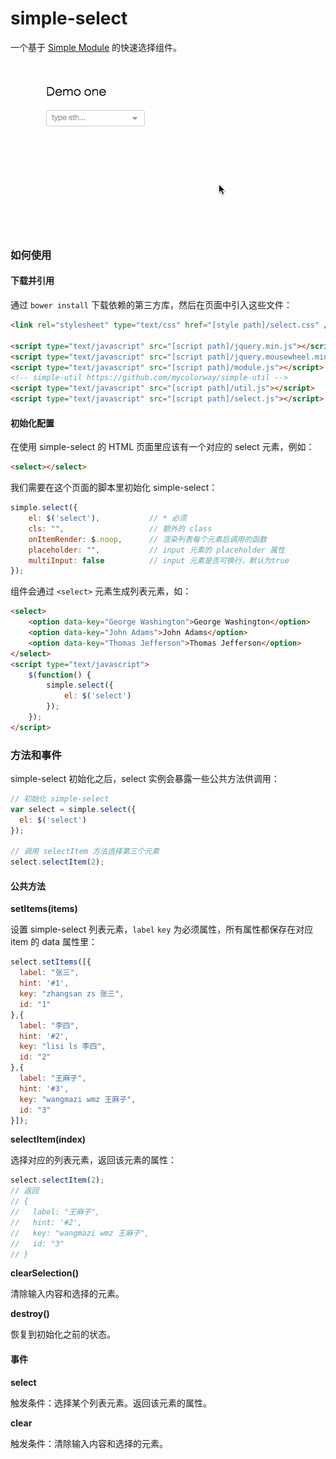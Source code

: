 simple-select
=============

一个基于 [Simple Module](https://github.com/mycolorway/simple-module) 的快速选择组件。

![Demo Gif](https://raw.githubusercontent.com/mycolorway/simple-select/master/demo.gif)

### 如何使用

#### 下载并引用

通过 `bower install` 下载依赖的第三方库，然后在页面中引入这些文件：

```html
<link rel="stylesheet" type="text/css" href="[style path]/select.css" />

<script type="text/javascript" src="[script path]/jquery.min.js"></script>
<script type="text/javascript" src="[script path]/jquery.mousewheel.min.js"></script>
<script type="text/javascript" src="[script path]/module.js"></script>
<!-- simple-util https://github.com/mycolorway/simple-util -->
<script type="text/javascript" src="[script path]/util.js"></script>
<script type="text/javascript" src="[script path]/select.js"></script>
```

#### 初始化配置

在使用 simple-select 的 HTML 页面里应该有一个对应的 select 元素，例如：

```html
<select></select>
```

我们需要在这个页面的脚本里初始化 simple-select：

```javascript
simple.select({
    el: $('select'),           // * 必须
    cls: "",                   // 额外的 class
    onItemRender: $.noop,      // 渲染列表每个元素后调用的函数
    placeholder: "",           // input 元素的 placeholder 属性
    multiInput: false          // input 元素是否可换行，默认为true
});
```

组件会通过 `<select>` 元素生成列表元素，如：

```html
<select>
    <option data-key="George Washington">George Washington</option>
    <option data-key="John Adams">John Adams</option>
    <option data-key="Thomas Jefferson">Thomas Jefferson</option>
</select>
<script type="text/javascript">
    $(function() {
        simple.select({
            el: $('select')
        });
    });
</script>
```

### 方法和事件

simple-select 初始化之后，select 实例会暴露一些公共方法供调用：

```javascript
// 初始化 simple-select
var select = simple.select({
  el: $('select')
});

// 调用 selectItem 方法选择第三个元素
select.selectItem(2);
```

#### 公共方法

**setItems(items)**

设置 simple-select 列表元素，`label` `key` 为必须属性，所有属性都保存在对应 item 的 data 属性里：

```javascript
select.setItems([{
  label: "张三",
  hint: '#1',
  key: "zhangsan zs 张三",
  id: "1"
},{
  label: "李四",
  hint: '#2',
  key: "lisi ls 李四",
  id: "2"
},{
  label: "王麻子",
  hint: '#3',
  key: "wangmazi wmz 王麻子",
  id: "3"
}]);
```

**selectItem(index)**

选择对应的列表元素，返回该元素的属性：

```javascript
select.selectItem(2);
// 返回
// {
//   label: "王麻子",
//   hint: '#2',
//   key: "wangmazi wmz 王麻子",
//   id: "3"
// }
```

**clearSelection()**

清除输入内容和选择的元素。

**destroy()**

恢复到初始化之前的状态。


#### 事件

**select**

触发条件：选择某个列表元素。返回该元素的属性。

**clear**

触发条件：清除输入内容和选择的元素。
